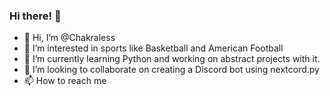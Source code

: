 ### Hi there! 👋

- 👋 Hi, I’m @Chakraless
- 👀 I’m interested in sports like Basketball and American Football
- 🌱 I’m currently learning Python and working on abstract projects with it.
- 💞️ I’m looking to collaborate on creating a Discord bot using nextcord.py
- 📫 How to reach me

<!---
Chakraless/Chakraless is a ✨ special ✨ repository because its `README.md` (this file) appears on your GitHub profile.
You can click the Preview link to take a look at your changes.
--->
